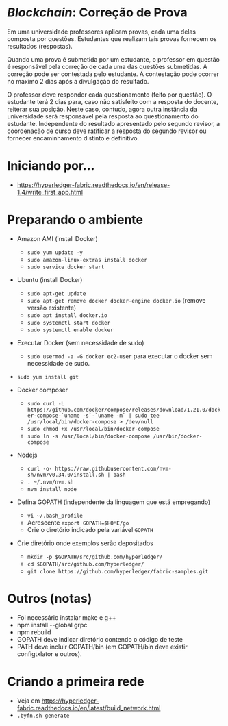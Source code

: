 # _Blockchain_: Correção de Prova

Em uma universidade professores aplicam provas, cada uma delas composta por questões. Estudantes que realizam tais provas fornecem os resultados (respostas). 

Quando uma prova é submetida por um estudante, o professor em questão é responsável pela correção de cada uma das questões submetidas. A correção pode ser contestada pelo estudante. A contestação pode ocorrer no máximo 2 dias após a divulgação do resultado. 

O professor deve responder cada questionamento (feito por questão). O estudante terá 2 dias para, caso não satisfeito com a resposta do docente, reiterar sua posição. Neste caso, contudo, agora outra instância da universidade será responsável pela resposta ao questionamento do estudante. Independente do resultado apresentado pelo segundo revisor, a coordenação de curso deve ratificar a resposta do segundo revisor ou fornecer encaminhamento distinto e definitivo. 

# Iniciando por...
- https://hyperledger-fabric.readthedocs.io/en/release-1.4/write_first_app.html

# Preparando o ambiente

- Amazon AMI (install Docker)
  - `sudo yum update -y`
  - `sudo amazon-linux-extras install docker`
  - `sudo service docker start`
  
- Ubuntu (install Docker)
  - `sudo apt-get update`
  - `sudo apt-get remove docker docker-engine docker.io` (remove versão existente)
  - `sudo apt install docker.io`
  - `sudo systemctl start docker`
  - `sudo systemctl enable docker`
  
- Executar Docker (sem necessidade de sudo)
  - `sudo usermod -a -G docker ec2-user` para executar o docker sem necessidade de sudo.

- `sudo yum install git`
- Docker composer
  - ```sudo curl -L https://github.com/docker/compose/releases/download/1.21.0/docker-compose-`uname -s`-`uname -m` | sudo tee /usr/local/bin/docker-compose > /dev/null```
  - `sudo chmod +x /usr/local/bin/docker-compose`
  - `sudo ln -s /usr/local/bin/docker-compose /usr/bin/docker-compose`
- Nodejs
  - `curl -o- https://raw.githubusercontent.com/nvm-sh/nvm/v0.34.0/install.sh | bash`
  - `. ~/.nvm/nvm.sh`
  - `nvm install node`
- Defina GOPATH (independente da linguagem que está empregando)
  - `vi ~/.bash_profile`
  - Acrescente `export GOPATH=$HOME/go`
  - Crie o diretório indicado pela variável `GOPATH`
- Crie diretório onde exemplos serão depositados
  - `mkdir -p $GOPATH/src/github.com/hyperledger/`
  - `cd $GOPATH/src/github.com/hyperledger/`
  - `git clone https://github.com/hyperledger/fabric-samples.git`
  
# Outros (notas)
- Foi necessário instalar make e g++
- npm install --global grpc
- npm rebuild
- GOPATH deve indicar diretório contendo o código de teste 
- PATH deve incluir GOPATH/bin (em GOPATH/bin deve existir configtxlator e outros).

# Criando a primeira rede

- Veja em https://hyperledger-fabric.readthedocs.io/en/latest/build_network.html
- `.byfn.sh generate`
